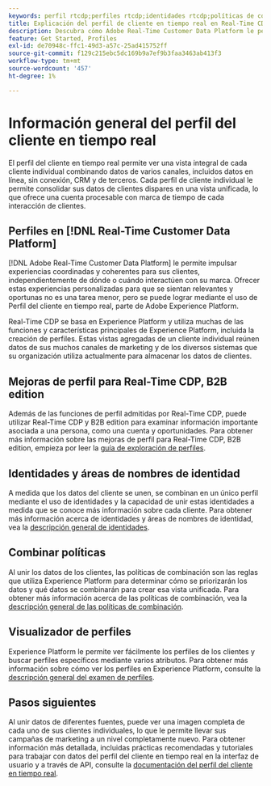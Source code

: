 ```yaml
---
keywords: perfil rtcdp;perfiles rtcdp;identidades rtcdp;políticas de combinación rtcdp;perfil de cliente en tiempo real
title: Explicación del perfil de cliente en tiempo real en Real-Time CDP
description: Descubra cómo Adobe Real-Time Customer Data Platform le permite impulsar experiencias coordinadas, coherentes y relevantes para sus clientes mediante el Perfil del cliente en tiempo real.
feature: Get Started, Profiles
exl-id: de70948c-ffc1-49d3-a57c-25ad415752ff
source-git-commit: f129c215ebc5dc169b9a7ef9b3faa3463ab413f3
workflow-type: tm+mt
source-wordcount: '457'
ht-degree: 1%

---
```


# Información general del perfil del cliente en tiempo real

El perfil del cliente en tiempo real permite ver una vista integral de cada cliente individual combinando datos de varios canales, incluidos datos en línea, sin conexión, CRM y de terceros. Cada perfil de cliente individual le permite consolidar sus datos de clientes dispares en una vista unificada, lo que ofrece una cuenta procesable con marca de tiempo de cada interacción de clientes.

## Perfiles en [!DNL Real-Time Customer Data Platform]

[!DNL Adobe Real-Time Customer Data Platform] le permite impulsar experiencias coordinadas y coherentes para sus clientes, independientemente de dónde o cuándo interactúen con su marca. Ofrecer estas experiencias personalizadas para que se sientan relevantes y oportunas no es una tarea menor, pero se puede lograr mediante el uso de Perfil del cliente en tiempo real, parte de Adobe Experience Platform.

Real-Time CDP se basa en Experience Platform y utiliza muchas de las funciones y características principales de Experience Platform, incluida la creación de perfiles. Estas vistas agregadas de un cliente individual reúnen datos de sus muchos canales de marketing y de los diversos sistemas que su organización utiliza actualmente para almacenar los datos de clientes.

## Mejoras de perfil para Real-Time CDP, B2B edition

Además de las funciones de perfil admitidas por Real-Time CDP, puede utilizar Real-Time CDP y B2B edition para examinar información importante asociada a una persona, como una cuenta y oportunidades. Para obtener más información sobre las mejoras de perfil para Real-Time CDP, B2B edition, empieza por leer la [guía de exploración de perfiles](profile-browse.md).

## Identidades y áreas de nombres de identidad

A medida que los datos del cliente se unen, se combinan en un único perfil mediante el uso de identidades y la capacidad de unir estas identidades a medida que se conoce más información sobre cada cliente. Para obtener más información acerca de identidades y áreas de nombres de identidad, vea la [descripción general de identidades](identities-overview.md).

## Combinar políticas

Al unir los datos de los clientes, las políticas de combinación son las reglas que utiliza Experience Platform para determinar cómo se priorizarán los datos y qué datos se combinarán para crear esa vista unificada. Para obtener más información acerca de las políticas de combinación, vea la [descripción general de las políticas de combinación](merge-policies.md).

## Visualizador de perfiles

Experience Platform le permite ver fácilmente los perfiles de los clientes y buscar perfiles específicos mediante varios atributos. Para obtener más información sobre cómo ver los perfiles en Experience Platform, consulte la [descripción general del examen de perfiles](profile-browse.md).

## Pasos siguientes

Al unir datos de diferentes fuentes, puede ver una imagen completa de cada uno de sus clientes individuales, lo que le permite llevar sus campañas de marketing a un nivel completamente nuevo. Para obtener información más detallada, incluidas prácticas recomendadas y tutoriales para trabajar con datos del perfil del cliente en tiempo real en la interfaz de usuario y a través de API, consulte la [documentación del perfil del cliente en tiempo real](../../profile/home.md).
